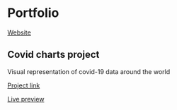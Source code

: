 # Portfolio

[Website](https://gouiferda.github.io/)

## Covid charts project

Visual representation of covid-19 data around the world

[Project link](https://github.com/gouiferda/gouiferda.github.io/tree/master/covid)

[Live preview](https://gouiferda.github.io/covid)
